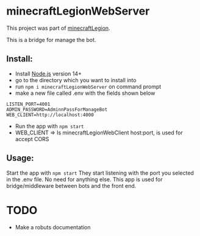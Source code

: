# minecraftLegionWebServer

This project was part of [minecraftLegion](https://github.com/sefirosweb/minecraftLegion).

This is a bridge for manage the bot.

## Install:
- Install [Node.js](https://nodejs.dev/) version 14+ 
- go to the directory which you want to install into
- run `npm i minecraftLegionWebServer` on command prompt
- make a new file called .env with the fields shown below
```env
LISTEN_PORT=4001
ADMIN_PASSWORD=AdminnPassForManageBot
WEB_CLIENT=http://localhost:4000
```
- Run the app with `npm start`
- WEB_CLIENT => Is minecraftLegionWebClient host:port, is used for accept CORS

## Usage:
Start the app with `npm start`
They start listening with the port you selected in the .env file. 
No need for anything else. This app is used for bridge/middleware between bots and the front end.

# TODO
- Make a robuts documentation
